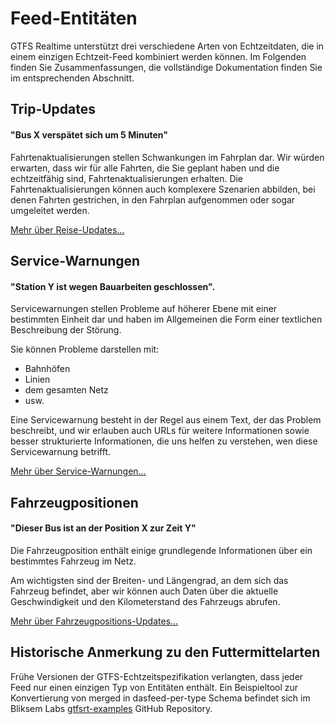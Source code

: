# Feed-Entitäten

GTFS Realtime unterstützt drei verschiedene Arten von Echtzeitdaten, die in einem einzigen Echtzeit-Feed kombiniert werden können. Im Folgenden finden Sie Zusammenfassungen, die vollständige Dokumentation finden Sie im entsprechenden Abschnitt.

## Trip-Updates

#### "Bus X verspätet sich um 5 Minuten"

Fahrtenaktualisierungen stellen Schwankungen im Fahrplan dar. Wir würden erwarten, dass wir für alle Fahrten, die Sie geplant haben und die echtzeitfähig sind, Fahrtenaktualisierungen erhalten. Die Fahrtenaktualisierungen können auch komplexere Szenarien abbilden, bei denen Fahrten gestrichen, in den Fahrplan aufgenommen oder sogar umgeleitet werden.

[Mehr über Reise-Updates...](trip-updates.md)

## Service-Warnungen

#### "Station Y ist wegen Bauarbeiten geschlossen".

Servicewarnungen stellen Probleme auf höherer Ebene mit einer bestimmten Einheit dar und haben im Allgemeinen die Form einer textlichen Beschreibung der Störung.

Sie können Probleme darstellen mit:

*   Bahnhöfen
*   Linien
*   dem gesamten Netz
*   usw.

Eine Servicewarnung besteht in der Regel aus einem Text, der das Problem beschreibt, und wir erlauben auch URLs für weitere Informationen sowie besser strukturierte Informationen, die uns helfen zu verstehen, wen diese Servicewarnung betrifft.

[Mehr über Service-Warnungen...](service-alerts.md)

## Fahrzeugpositionen

#### "Dieser Bus ist an der Position X zur Zeit Y"

Die Fahrzeugposition enthält einige grundlegende Informationen über ein bestimmtes Fahrzeug im Netz.

Am wichtigsten sind der Breiten- und Längengrad, an dem sich das Fahrzeug befindet, aber wir können auch Daten über die aktuelle Geschwindigkeit und den Kilometerstand des Fahrzeugs abrufen.

[Mehr über Fahrzeugpositions-Updates...](vehicle-positions.md)

## Historische Anmerkung zu den Futtermittelarten

Frühe Versionen der GTFS-Echtzeitspezifikation verlangten, dass jeder Feed nur einen einzigen Typ von Entitäten enthält. Ein Beispieltool zur Konvertierung von merged in dasfeed-per-type Schema befindet sich im Bliksem Labs [gtfsrt-examples](https://github.com/bliksemlabs/gtfsrt-examples/blob/master/split_by_entitytype.py) GitHub Repository.
